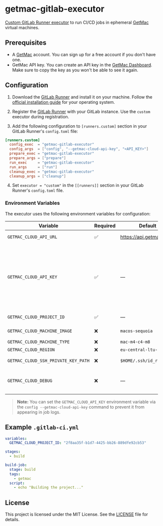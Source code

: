# getmac-gitlab-executor

[Custom GitLab Runner executor](https://docs.gitlab.com/runner/executors/custom.html) to run CI/CD jobs in ephemeral [GetMac](https://getmac.io) virtual machines.

## Prerequisites

- A [GetMac](https://getmac.io) account. You can sign up for a free account if you don't have one.
- GetMac API key. You can create an API key in the [GetMac Dashboard](https://cloud.getmac.io/api-keys). Make sure to copy the key as you won't be able to see it again.

## Configuration

1. Download the [GitLab Runner](https://docs.gitlab.com/runner/install/) and install it on your machine. Follow the [official installation guide](https://docs.gitlab.com/runner/install/) for your operating system.

2. Register the [GitLab Runner](https://docs.gitlab.com/runner/register/) with your GitLab instance. Use the `custom` executor during registration.

3. Add the following configuration to `[runners.custom]` section in your GitLab Runner's `config.toml` file:

  ```toml
  [runners.custom]
    config_exec  = "getmac-gitlab-executor"
    config_args  = ["config", "--getmac-cloud-api-key", "<API_KEY>"]
    prepare_exec = "getmac-gitlab-executor"
    prepare_args = ["prepare"]
    run_exec     = "getmac-gitlab-executor"
    run_args     = ["run"]
    cleanup_exec = "getmac-gitlab-executor"
    cleanup_args = ["cleanup"]
  ```

4. Set `executor = "custom"` in the `[[runners]]` section in your GitLab Runner's `config.toml` file.

### Environment Variables

The executor uses the following environment variables for configuration:

| Variable                         | Required | Default                 | Description                                 |
|----------------------------------|---------|--------------------------|---------------------------------------------|
| `GETMAC_CLOUD_API_URL`           | ✅      | https://api.getmac.io/v1 | GetMac API URL                              |
| `GETMAC_CLOUD_API_KEY`           | ✅      | —                       | GetMac API key. You can set this via `config --getmac-cloud-api-key` as well to prevent it from appearing in job logs. |
| `GETMAC_CLOUD_PROJECT_ID`        | ✅      | —                       | GetMac project ID                           |
| `GETMAC_CLOUD_MACHINE_IMAGE`     | ❌      | `macos-sequoia`          | VM image name                               |
| `GETMAC_CLOUD_MACHINE_TYPE`      | ❌      | `mac-m4-c4-m8`           | VM type                                     |
| `GETMAC_CLOUD_REGION`            | ❌      | `eu-central-ltu-1`       | VM region                                   |
| `GETMAC_CLOUD_SSH_PRIVATE_KEY_PATH` | ❌   | `$HOME/.ssh/id_rsa`      | SSH private key path                        |
| `GETMAC_CLOUD_DEBUG`             | ❌      | —                       | Enable debug logging (`true`/`false`)       |

> **Note:** You can set the `GETMAC_CLOUD_API_KEY` environment variable via the `config --getmac-cloud-api-key` command to prevent it from appearing in job logs.

## Example `.gitlab-ci.yml`

```yaml
variables:
  GETMAC_CLOUD_PROJECT_ID: "2f8aa35f-b1d7-4425-bb26-889dfe92cb53"

stages:
  - build

build-job:
  stage: build
  tags:
    - getmac
  script:
    - echo "Building the project..."
```

## License

This project is licensed under the MIT License. See the [LICENSE](LICENSE) file for details.
